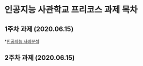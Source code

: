 # 인공지능 사관학교 프리코스 과제 목차

## 1주차 과제 (2020.06.15)

*[인공지능 사례분석](https://github.com/Gold-Minji/kmj/blob/master/%EC%9D%B8%EA%B3%B5%EC%A7%80%EB%8A%A5%EC%82%AC%EA%B4%80%ED%95%99%EA%B5%90_1%EC%A3%BC%EC%B0%A8_%EA%B3%BC%EC%A0%9C.ipynb)

## 2주차 과제 (2020.06.15)
